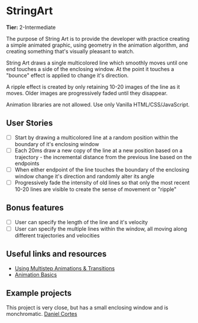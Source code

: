 # StringArt

**Tier:** 2-Intermediate

The purpose of String Art is to provide the developer with practice creating a
simple animated graphic, using geometry in the animation algorithm, and
creating something that's visually pleasant to watch.

String Art draws a single multicolored line which smoothly moves until one
end touches a side of the enclosing window. At the point it touches a "bounce"
effect is applied to change it's direction.

A ripple effect is created by only retaining 10-20 images of the line as it
moves. Older images are progressively faded until they disappear.

Animation libraries are not allowed. Use only Vanilla HTML/CSS/JavaScript.

## User Stories

-   [ ] Start by drawing a multicolored line at a random position within the boundary of it's enclosing window
-   [ ] Each 20ms draw a new copy of the line at a new position based on a trajectory - the incremental distance from the previous line based on the endpoints
-   [ ] When either endpoint of the line touches the boundary of the enclosing window change it's direction and randomly alter its angle
-   [ ] Progressively fade the intensity of old lines so that only the most recent 10-20 lines are visible to create the sense of movement or "ripple"

## Bonus features

-   [ ] User can specify the length of the line and it's velocity
-   [ ] User can specify the multiple lines within the window, all moving along different trajectories and velocities

## Useful links and resources

-   [Using Multistep Animations & Transitions](https://css-tricks.com/using-multi-step-animations-transitions/)
-   [Animation Basics](https://www.khanacademy.org/computing/computer-programming/programming/animation-basics/a/what-are-animations)

## Example projects

This project is very close, but has a small enclosing window and is monchromatic.
[Daniel Cortes](https://codepen.io/dgca/pen/dpxreO)
